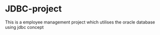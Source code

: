 # JDBC-project
This is a employee management project which utilises the oracle database using jdbc concept 
